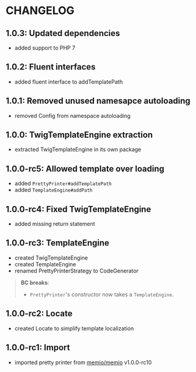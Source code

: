 # CHANGELOG

## 1.0.3: Updated dependencies

* added support to PHP 7

## 1.0.2: Fluent interfaces

* added fluent interface to addTemplatePath

## 1.0.1: Removed unused namesapce autoloading

* removed Config from namespace autoloading

## 1.0.0: TwigTemplateEngine extraction

* extracted TwigTemplateEngine in its own package

## 1.0.0-rc5: Allowed template over loading

* added `PrettyPrinter#addTemplatePath`
* added `TemplateEngine#addPath`

## 1.0.0-rc4: Fixed TwigTemplateEngine

* added missing return statement

## 1.0.0-rc3: TemplateEngine

* created TwigTemplateEngine
* created TemplateEngine
* renamed PrettyPrinterStrategy to CodeGenerator

> **BC breaks**:
>
> * `PrettyPrinter`'s constructor now takes a `TemplateEngine`.

## 1.0.0-rc2: Locate

* created Locate to simplify template localization

## 1.0.0-rc1: Import

* imported pretty printer from [memio/memio](http://github.com/memio/memio) v1.0.0-rc10
